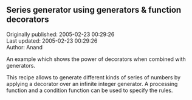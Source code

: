 ## Series generator using generators & function decorators  
Originally published: 2005-02-23 00:29:26  
Last updated: 2005-02-23 00:29:26  
Author: Anand   
  
An example which shows the power of decorators when combined
with generators.

This recipe allows to generate different kinds
of series of numbers by applying a decorator over an infinite
integer generator. A processing function and a condition function
can be used to specify the rules.